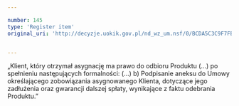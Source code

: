 ```yaml
---

number: 145
type: 'Register item'
original_uri: 'http://decyzje.uokik.gov.pl/nd_wz_um.nsf/0/BCDA5C3C9F7FB907C12572DD0032943D?OpenDocument'


---
```


„Klient, który otrzymał asygnację ma prawo do odbioru Produktu (...) po spełnieniu następujących formalności: (...) b) Podpisanie aneksu do Umowy określającego zobowiązania asygnowanego Klienta, dotyczące jego zadłużenia oraz gwarancji dalszej spłaty, wynikające z faktu odebrania Produktu.”

